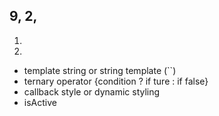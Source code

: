 ## 9, 2, 
1. <MapPin/>
2. <FaCaretDown/>
- template string or string template (``)
- ternary operator {condition ? if ture : if false}
- callback style or dynamic styling
- isActive 

